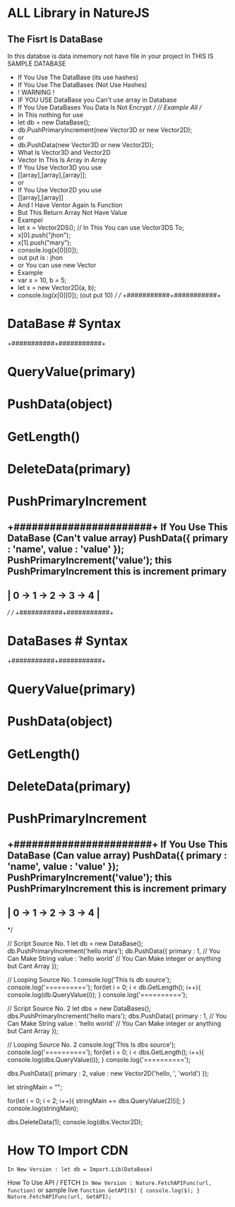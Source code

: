 # ALL Library in NatureJS

## The Fisrt Is DataBase
In this databse is data inmemory not have file in your project
In THIS IS SAMPLE DATABASE
* If You Use The DataBase 
(its use hashes)
* If You Use The DataBases
(Not Use Hashes)
* ! WARNING !
* IF YOU USE DataBase you
Can't use array in Database
* If You Use DataBases You
Data Is Not Encrypt
*/
// Example All
/*
* In This nothing for use
* let db = new DataBase();
* db.PushPrimaryIncrement(new Vector3D or new Vector2D);
* or
* db.PushData(new Vector3D or new Vector2D);
* What Is Vector3D and Vector2D
* Vector In This Is Array in Array
* If You Use Vector3D you use 
* [[array],[array],[array]];
* or
* If You Use Vector2D you use
* [[array],[array]]
* And I Have Ventor Again Is Function
* But This Return Array Not Have Value
* Exampel
* let x = Vector2DS(); // In This You can use Vector3DS To;
* x[0].push("jhon");
* x[1].push("mary");
* console.log(x[0][0]);
* out put is : jhon
* or You can use new Vector
* Example
* var x = 10, b = 5;
* let x = new Vector2D(a, b);
* console.log(x[0][0]);
(out put 10)
*/
/*
+###########+###########+
# DataBase  # Syntax    #
+###########+###########+
# QueryValue(primary)   #
# PushData(object)      #
# GetLength()           #
# DeleteData(primary)   #
# PushPrimaryIncrement  #
+#######################+
If You Use This DataBase
(Can't value array)
PushData({
  primary : 'name',
  value : 'value'
});
PushPrimaryIncrement('value');
this PushPrimaryIncrement
this is increment primary
-------------------------
| 0 -> 1 -> 2 -> 3 -> 4 |
-------------------------
*/
/*
+###########+###########+
# DataBases # Syntax    #
+###########+###########+
# QueryValue(primary)   #
# PushData(object)      #
# GetLength()           #
# DeleteData(primary)   #
# PushPrimaryIncrement  #
+#######################+
If You Use This DataBase
(Can value array)
PushData({
  primary : 'name',
  value : 'value'
});
PushPrimaryIncrement('value');
this PushPrimaryIncrement
this is increment primary
 -------------------------
| 0 -> 1 -> 2 -> 3 -> 4 |
-------------------------
*/

// Script Source No. 1
let db = new DataBase();
db.PushPrimaryIncrement('hello mars');
db.PushData({
  primary : 1, // You Can Make String
  value : 'hello world' // You Can Make integer or anything but Cant Array
});

// Looping Source No. 1
console.log('This Is db source');
console.log('==========');
for(let i = 0; i < db.GetLength(); i++){
  console.log(db.QueryValue(i));
}
console.log('==========');
               
// Script Source No. 2
let dbs = new DataBases();
dbs.PushPrimaryIncrement('hello mars');
dbs.PushData({
  primary : 1, // You Can Make String
  value : 'hello world' // You Can Make integer or anything but Cant Array
});
               
// Looping Source No. 2
console.log('This Is dbs source');
console.log('==========');
for(let i = 0; i < dbs.GetLength(); i++){
  console.log(dbs.QueryValue(i));
}
console.log('==========');

dbs.PushData({
  primary : 2,
  value : new Vector2D('hello, ', 'world')
});

let stringMain = "";

for(let i = 0; i < 2; i++){
  stringMain += dbs.QueryValue(2)[i];
}
console.log(stringMain);
               
dbs.DeleteData(1);
console.log(dbs.Vector2D);

# How TO Import CDN
`In New Version : let db = Import.Lib(DataBase)`

How To Use API / FETCH
`In New Version : Nature.FetchAPIFunc(url, function)`
or sample live
`
function GetAPI($) {
      console.log($);
}
Nature.FetchAPIFunc(url, GetAPI);
`
